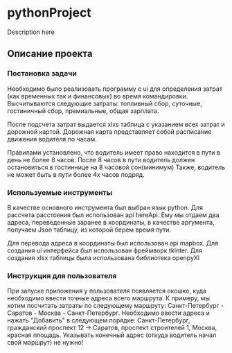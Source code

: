 # pythonProject
Description here
## Описание проекта

### Постановка задачи
Необходимо было реализовать программу с ui для определения затрат (как временных так и финансовых) во время командировки.
Высчитываются следующие затраты: топливный сбор, суточные, гостиничный сбор, премиальные, общая зарплата.

После подсчета затрат выдается xlxs таблица с указанием всех затрат и дорожной картой. 
Дорожная карта представляет собой расписание движения водителя по часам. 

Правилами установлено, что водитель имеет право находится в пути в день не более 8 часов. 
После 8 часов в пути водитель должен остановиться в гостиннице на 8 часовой сон(минимум)
Также, водитель не может быть в пути более 4х часов подряд. 

### Используемые инструменты
В качестве основного инструмента был выбран язык python. Для рассчета расстояния был использован api hereApi.
Ему мы отдаем два адреса, переведенные заранее в координаты, в качестве аргумента, получаем Json таблицу, из которой берем время пути.

Для перевода адреса в координаты был использован api mapbox. 
Для создания ui интерфейса был использован фреймворк tkInter.
Для создания xlsx таблицы была использована библиотека openpyXl

### Инструкция для пользователя
При запуске приложения у пользователя появляется окошко, куда необходимо ввести точные адреса всего маршрута.
К примеру, мы хотим посчитать затраты по следующему маршруту: Санкт-Петербург - Саратов - Москва - Санкт-Петербург.
Необходимо ввести адреса и нажать "Добавить" в следующем порядке:
Санкт-Петербург, гражданский проспект 12 -> Саратов, проспект строителей 1, Москва, красная площадь.
Указывать конечный адрес (откуда водитель начал свой маршрут) не нужно!



